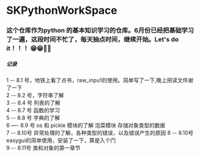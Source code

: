 # SKPythonWorkSpace
### 这个仓库作为python 的基本知识学习的仓库。6月份已经把基础学习了一遍，这段时间不忙了，每天抽点时间，继续开始。Let's do it！！！  😁😁💪💪
##### 记录  
1 -- 8.1 号，地铁上看了点书，raw_inpu1的使用。简单写了一下,晚上把读文件谢了一下  
2 -- 8.2 号，字符串了解  
3 -- 8.4 号 列表的了解  
4 -- 8.7 号 函数的学习  
5 -- 8.8 号 字典的了解  
6 —- 8.9 号 os 和 pickle 模块的了解 泡菜模块 存储对象类型的数据  
7 -- 8.10号 异常处理的了解，各种类型的错误，以及错误产生的原因
8 -- 8.10号 easygui的简单使用，安装了一下，算是入个门  
9 -- 8.11号 类和对象的第一章节

